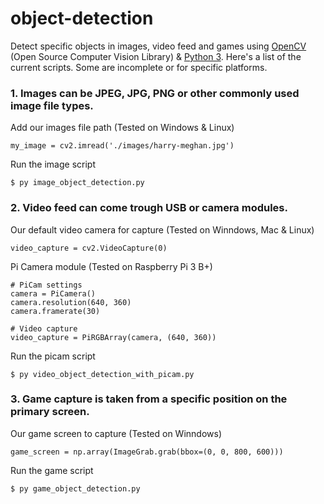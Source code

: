 # object-detection

Detect specific objects in images, video feed and games using [OpenCV ](https://opencv.org/ "Opencv.org") (Open Source Computer Vision Library) & [Python 3](https://www.python.org/downloads/ "Python.org"). Here's a list of the current scripts. Some are incomplete or for specific platforms.

### 1. Images can be JPEG, JPG, PNG or other commonly used image file types.

Add our images file path (Tested on Windows & Linux)
```
my_image = cv2.imread('./images/harry-meghan.jpg')
```
Run the image script 

```
$ py image_object_detection.py
```
### 2. Video feed can come trough USB or camera modules. 

Our default video camera for capture (Tested on Winndows, Mac & Linux)
```
video_capture = cv2.VideoCapture(0)
```
Pi Camera module (Tested on Raspberry Pi 3 B+)
```
# PiCam settings
camera = PiCamera()
camera.resolution(640, 360)
camera.framerate(30)

# Video capture
video_capture = PiRGBArray(camera, (640, 360))
```
Run the picam script 

```
$ py video_object_detection_with_picam.py
```

### 3. Game capture is taken from a specific position on the primary screen.

Our game screen to capture (Tested on Winndows)
```
game_screen = np.array(ImageGrab.grab(bbox=(0, 0, 800, 600)))
```
Run the game script 

```
$ py game_object_detection.py
```
